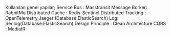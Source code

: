 Kullanılan genel yapılar;
Service Bus : Masstransit
Message Borker: RabbitMq
Distributed Cache : Redis-Sentinel
Distributed Tracking : OpenTelemetry,Jaeger (Database:ElasticSearch)
Log: Serilog(Database:ElasticSearch)
Design Principle : Clean Architecture
CQRS : MediatR
